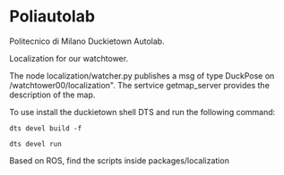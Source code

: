# Poliautolab

Politecnico di Milano Duckietown Autolab.

Localization for our watchtower.

The node localization/watcher.py publishes a msg of type DuckPose on /watchtower00/localization".
The sertvice getmap_server provides the description of the map. 

To use install the duckietown shell DTS and run the following command:
```
dts devel build -f
```
```
dts devel run
```
Based on ROS, find the scripts inside packages/localization
